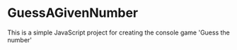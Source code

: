 # GuessAGivenNumber
This is a simple JavaScript project for creating the console game 'Guess the number'
